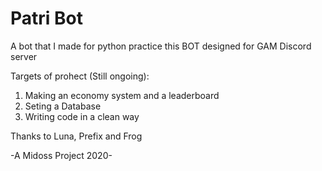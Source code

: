 # Patri Bot

A bot that I made for python practice
this BOT designed for GAM Discord server

Targets of prohect (Still ongoing):

1. Making an economy system and a leaderboard
2. Seting a Database
3. Writing code in a clean way

Thanks to Luna, Prefix and Frog

-A Midoss Project 2020-
